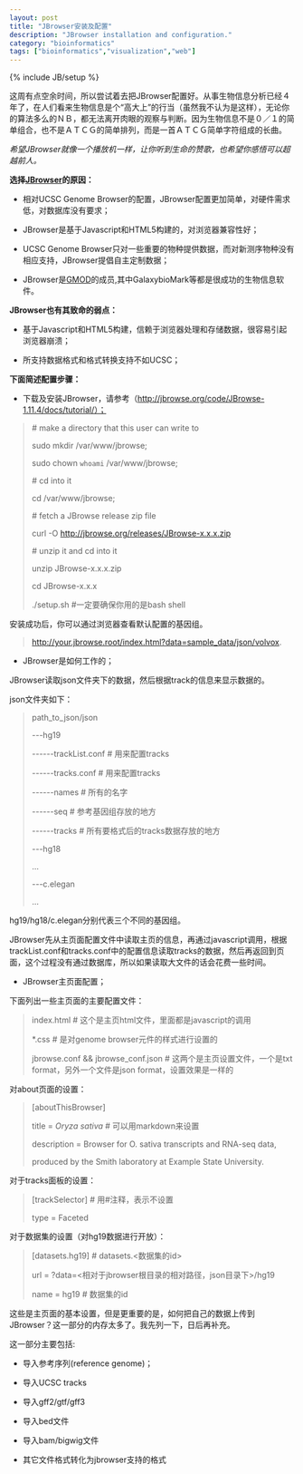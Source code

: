 ```yaml
---
layout: post
title: "JBrowser安装及配置"
description: "JBrowser installation and configuration."
category: "bioinformatics"
tags: ["bioinformatics","visualization","web"]
---
```

{% include JB/setup %}

这周有点空余时间，所以尝试着去把JBrowser配置好。从事生物信息分析已经４年了，在人们看来生物信息是个“高大上”的行当（虽然我不认为是这样），无论你的算法多么的ＮＢ，都无法离开肉眼的观察与判断。因为生物信息不是０／１的简单组合，也不是ＡＴＣＧ的简单排列，而是一首ＡＴＣＧ简单字符组成的长曲。

_希望JBrowser就像一个播放机一样，让你听到生命的赞歌，也希望你感悟可以超越前人。_

**选择[JBrowser](http://jbrowse.org/)的原因：**

+ 相对UCSC Genome Browser的配置，JBrowser配置更加简单，对硬件需求低，对数据库没有要求；

+ JBrowser是基于Javascript和HTML5构建的，对浏览器兼容性好；

+ UCSC Genome Browser只对一些重要的物种提供数据，而对新测序物种没有相应支持，JBrowser提倡自主定制数据；

+ JBrowser是[GMOD](http://gmod.org/wiki/Main_Page)的成员,其中GalaxybioMark等都是很成功的生物信息软件。

**JBrowser也有其致命的弱点：**

+ 基于Javascript和HTML5构建，信赖于浏览器处理和存储数据，很容易引起浏览器崩溃；

+ 所支持数据格式和格式转换支持不如UCSC；


**下面简述配置步骤：**

+ 下载及安装JBrowser，请参考（http://jbrowse.org/code/JBrowse-1.11.4/docs/tutorial/）；

> \# make a directory that this user can write to
> 
> sudo mkdir /var/www/jbrowse;
> 
> sudo chown `whoami` /var/www/jbrowse;
> 
> \# cd into it
> 
> cd /var/www/jbrowse;
> 
> \# fetch a JBrowse release zip file
> 
> curl -O http://jbrowse.org/releases/JBrowse-x.x.x.zip
> 
> \# unzip it and cd into it
> 
> unzip JBrowse-x.x.x.zip
> 
> cd JBrowse-x.x.x
>
> ./setup.sh #一定要确保你用的是bash shell
>

安装成功后，你可以通过浏览器查看默认配置的基因组。

> http://your.jbrowse.root/index.html?data=sample_data/json/volvox.

+ JBrowser是如何工作的；

JBrowser读取json文件夹下的数据，然后根据track的信息来显示数据的。

json文件夹如下：

> path_to_json/json
> 
> ---hg19
> 
> ------trackList.conf  # 用来配置tracks
> 
> ------tracks.conf     # 用来配置tracks
> 
> ------names # 所有的名字
> 
> ------seq  # 参考基因组存放的地方
>
> ------tracks # 所有要格式后的tracks数据存放的地方
>
> ---hg18
> 
> ...
>
> ---c.elegan
>
> ...
>

hg19/hg18/c.elegan分别代表三个不同的基因组。

JBrowser先从主页面配置文件中读取主页的信息，再通过javascript调用，根据trackList.conf和tracks.conf中的配置信息读取tracks的数据，然后再返回到页面，这个过程没有通过数据库，所以如果读取大文件的话会花费一些时间。


+ JBrowser主页面配置；

下面列出一些主页面的主要配置文件：

> index.html # 这个是主页html文件，里面都是javascript的调用
> 
> *.css      # 是对genome browser元件的样式进行设置的
> 
> jbrowse.conf && jbrowse_conf.json # 这两个是主页设置文件，一个是txt format，另外一个文件是json format，设置效果是一样的
> 


对about页面的设置：

> [aboutThisBrowser]
>
> title = <i>Oryza sativa</i> # 可以用markdown来设置
>
> description = Browser for O. sativa transcripts and RNA-seq data,
>
>   produced by the Smith laboratory at Example State University.
>

对于tracks面板的设置：

> [trackSelector] # 用#注释，表示不设置
> 
> type = Faceted
>

对于数据集的设置（对hg19数据进行开放）：

> [datasets.hg19] # datasets.<数据集的id>
> 
> url  = ?data=<相对于jbrowser根目录的相对路径，json目录下>/hg19
> 
> name = hg19 # 数据集的id
> 


这些是主页面的基本设置，但是更重要的是，如何把自己的数据上传到JBrowser？这一部分的内存太多了。我先列一下，日后再补充。

这一部分主要包括:

+ 导入参考序列(reference genome)；

+ 导入UCSC tracks

+ 导入gff2/gtf/gff3

+ 导入bed文件

+ 导入bam/bigwig文件

+ 其它文件格式转化为jbrowser支持的格式

